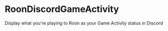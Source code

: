 # RoonDiscordGameActivity
Display what you're playing to Roon as your Game Activity status in Discord
